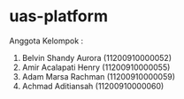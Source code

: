 # uas-platform

Anggota Kelompok :
1. Belvin Shandy Aurora (11200910000052)
2. Amir Acalapati Henry (11200910000055)
3. Adam Marsa Rachman (11200910000059)
4. Achmad Aditiansah (11200910000060)

